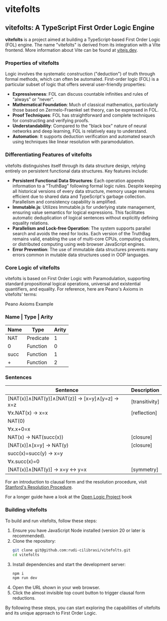# vitefolts

## vitefolts: A TypeScript First Order Logic Engine

**vitefolts** is a project aimed at building a TypeScript-based First Order Logic (FOL) engine. The name "vitefolts" is derived from its integration with a Vite frontend. More information about Vite can be found at [vitejs.dev](https://vitejs.dev/).

### Properties of vitefolts

Logic involves the systematic construction ("deduction") of truth through formal methods, which can often be automated. First-order logic (FOL) is a particular subset of logic that offers several user-friendly properties:

- **Expressiveness**: FOL can discuss countable infinities and rules of "always" or "never".
- **Mathematical Foundation**: Much of classical mathematics, particularly those based on Zermelo-Fraenkel set theory, can be expressed in FOL.
- **Proof Techniques**: FOL has straightforward and complete techniques for constructing and verifying proofs.
- **Understandability**: Compared to the "black box" nature of neural networks and deep learning, FOL is relatively easy to understand.
- **Automation**: It supports deduction verification and automated search using techniques like linear resolution with paramodulation.

### Differentiating Features of vitefolts

vitefolts distinguishes itself through its data structure design, relying entirely on persistent functional data structures. Key features include:

- **Persistent Functional Data Structures**: Each operation appends information to a "TruthBag" following formal logic rules. Despite keeping all historical versions of every data structure, memory usage remains efficient due to shared data and TypeScript's garbage collection. Parallelism and consistency capability is amplified.
- **Immutable.js**: Utilizes Immutable.js for underlying state management, ensuring value semantics for logical expressions. This facilitates automatic deduplication of logical sentences without explicitly defining equality relations.
- **Parallelism and Lock-free Operation**: The system supports parallel search and avoids the need for locks. Each version of the TruthBag remains valid, enabling the use of multi-core CPUs, computing clusters, or distributed computing using web browser JavaScript engines.
- **Error Prevention**: The use of immutable data structures prevents many errors common in mutable data structures used in OOP languages.

### Core Logic of vitefolts

vitefolts is based on First Order Logic with Paramodulation, supporting standard propositional logical operations, universal and existential quantifiers, and equality. For reference, here are Peano's Axioms in vitefolts' terms:

Peano Axioms Example

### Name | Type | Arity
| Name  | Type      | Arity |
|-------|-----------|-------|
| NAT   | Predicate | 1     |
| 0     | Function  | 0     |
| succ  | Function  | 1     |
| +     | Function  | 2     |

### Sentences



| Sentence                                                                           | Description   |
|------------------------------------------------------------------------------------|---------------|
| [NAT(x)]∧[NAT(y)]∧[NAT(z)] → [x=y]∧[y=z] → x=z                                      | [transitivity]|
| ∀x.NAT(x) → x=x                                                                    | [reflection]  |
| NAT(0)                                                                             |               |
| ∀x.x+0=x                                                                           |               |
| NAT(x) → NAT(succ(x))                                                              | [closure]     |
| [NAT(x)]∧[x=y] → NAT(y)                                                            | [closure]     |
| succ(x)=succ(y) → x=y                                                              |               |
| ∀x.succ(x)=0                                                                       |               |
| [NAT(x)]∧[NAT(y)] → x=y ↔ y=x                                                      | [symmetry]    |

For an introduction to clausal form and the resolution procedure, visit [Stanford's Resolution Procedure](http://intrologic.stanford.edu/extras/resolution.html).

For a longer guide have a look at the [Open Logic Project](https://builds.openlogicproject.org/content/first-order-logic/first-order-logic.pdf) book

### Building vitefolts

To build and run vitefolts, follow these steps:

1. Ensure you have JavaScript Node installed (version 20 or later is recommended).
2. Clone the repository:
   ```bash
   git clone git@github.com:rudi-cilibrasi/vitefolts.git
   cd vitefolts
   ```
3. Install dependencies and start the development server:
   ```bash
   npm i
   npm run dev
   ```
4. Open the URL shown in your web browser.
5. Click the almost invisible top count button to trigger clausal form reductions.

By following these steps, you can start exploring the capabilities of vitefolts and its unique approach to First Order Logic.


